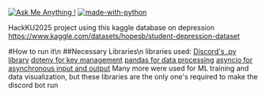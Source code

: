 [![Ask Me Anything !](https://img.shields.io/badge/Ask%20me-anything-1abc9c.svg)](https://GitHub.com/ascaletty) [![made-with-python](https://img.shields.io/badge/Made%20with-Python-1f425f.svg)](https://www.python.org/)  


HackKU2025 project using this kaggle database on depression
https://www.kaggle.com/datasets/hopesb/student-depression-dataset


#How to run it\n
##Necessary Libraries\n
libraries used:
[Discord's .py library](https://discordpy.readthedocs.io/en/stable/intro.html) 
[dotenv for key management](https://pypi.org/project/python-dotenv/)
[pandas for data processing](https://pypi.org/project/pandas/)
[asyncio for asynchronous input and output](https://pypi.org/project/asyncio/)
Many more were used for ML training and data visualization, but these libraries are the only one's required to make the discord bot run



